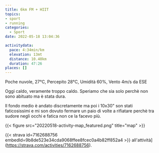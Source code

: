 ```yaml
---
title: 6km FM + HIIT
topics:
- sport
- running
categories: 
  - Sport
date: 2022-05-18 13:04:36

activitydata:
  pace: 4:34min/km
  elevation: 13mt
  distance: 10.40km
  duration: 47:26
places: []
---
```


Poche nuvole, 27°C, Percepito 28°C, Umidità 60%, Vento 4m/s da ESE

<!--more-->

Oggi caldo, veramente troppo caldo. Speriamo che sia solo perchè non sono abituato ma è stata dura.

Il fondo medio è andato discretamente ma poi i 10x30" son stati faticosissimi e mi son dovuto fermare un paio di volte a rifiatare perchè tra sudore negli occhi e fatica non ce la facevo più.

{{<  figure src="20220518-activity-map_featured.png" title="map" >}}

{{< strava id=7162688756 embedId=9b8de523e34cda9068ffee8fcec0a4b82ff852a4 >}} all'attività](https://strava.com/activities/7162688756).
